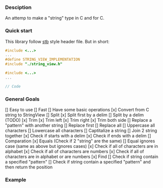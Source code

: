 ### Desciption

An attemp to make a "string" type in C and for C.

### Quick start

This library follow [stb](https://github.com/nothings/stb) style header file. But in short:  

```c
#include <...>
...
#define STRING_VIEW_IMPLEMENTATION
#include "./string_view.h"

#include <...>
...

// Code
```

### General Goals

[] Easy to use
[] Fast
[] Have some basic operations
   [x] Convert from C string to StringView
   [] Split
      [x] Split first by a delim
      [] Split by a delim (TODO)
   [x] Trim
      [x] Trim left
      [x] Trim right
      [x] Trim both side
   [] Replace a "pattern" with another string
      [] Replace first
      [] Replace all
   [] Uppercase all characters
   [] Lowercase all characters
   [] Captitalize a string
   [] Join 2 string together
   [x] Check if starts with a delim
   [x] Check if ends with a delim
   [] Comparation
      [x] Equals (Check if 2 "string" are the same)
      [] Equal ignores case (same as above but ignores cases)
   [x] Check if all of characters are in alphabet
   [x] Check if all of characters are numbers
   [x] Check if all of characters are in alphabet or are numbers
   [x] Find
      [] Check if string contain a specified "pattern"
      [] Check if string contain a specified "pattern" and then return the position

### Example
